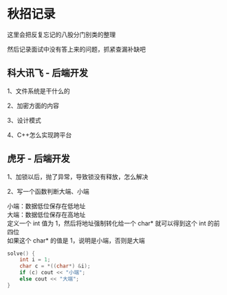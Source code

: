 # 秋招记录

这里会把反复忘记的八股分门别类的整理

然后记录面试中没有答上来的问题，抓紧查漏补缺吧


## 科大讯飞 - 后端开发

1、文件系统是干什么的

2、加密方面的内容

3、设计模式

4、C++怎么实现跨平台


## 虎牙 - 后端开发

1、加锁以后，抛了异常，导致锁没有释放，怎么解决

2、写一个函数判断大端、小端

小端：数据低位保存在低地址    
大端：数据低位保存在高地址    
定义一个 int 值为 1，然后将地址强制转化给一个 char* 就可以得到这个 int 的前四位    
如果这个 char* 的值是 1，说明是小端，否则是大端    
```c++
solve() {
    int i = 1;
    char c = *((char*) &i);
    if (c) cout << "小端";
    else cout << "大端";
}
```
